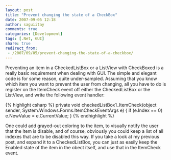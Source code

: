 ```yaml
---
layout: post
title: "Prevent changing the state of a CheckBox"
date: 2007-09-05 12:18
author: saguiitay
comments: true
categories: [Development]
tags: [.Net, GUI]
share: true
redirect_from:
 - /2007/09/05/prevent-changing-the-state-of-a-checkbox/
---
```

Preventing an item in a CheckedListBox or a ListView with CheckBoxed is a really basic requirement when dealing with GUI. The simple and elegant code is for some reason, quite under-sampled. Assuming that you know which item you want to prevent the user from changing, all you have to do is register on the ItemCheck event off either the CheckedListBox or the ListView, and write the following event handler:

{% highlight csharp %}
private void checkedListBox1_ItemCheck(object sender, System.Windows.Forms.ItemCheckEventArgs e)
{
    if (e.Index == 0)
        e.NewValue = e.CurrentValue;
}
{% endhighlight %}

One could add grayed-out coloring to the item, to visually notify the user that the item is disable, and of course, obviously you could keep a list of all indexes that are to be disabled this way. If you take a look at my previous post, and expand it to a CheckedListBox, you can just as easily keep the Enabled state of the item in the obect itself, and use that in the ItemCheck event.



